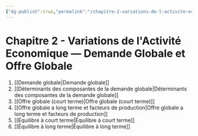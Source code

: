```yaml
---
{"dg-publish":true,"permalink":"/chapitre-2-variations-de-l-activite-economique-demande-globale-et-offre-globale/","tags":["MOC","gardenEntry","gardenEntry","gardenEntry","gardenEntry","gardenEntry","gardenEntry","gardenEntry","gardenEntry","gardenEntry"]}
---
```



# Chapitre 2 - Variations de l'Activité Economique — Demande Globale et Offre Globale
1. [[Demande globale\|Demande globale]]
2. [[Déterminants des composantes de la demande globale\|Déterminants des composantes de la demande globale]]
3. [[Offre globale (court terme)\|Offre globale (court terme)]]
4. [[Offre globale a long terme et facteurs de production\|Offre globale a long terme et facteurs de production]]
5. [[Équilibre à court terme\|Équilibre à court terme]]
6. [[Équilibre à long terme\|Équilibre à long terme]]